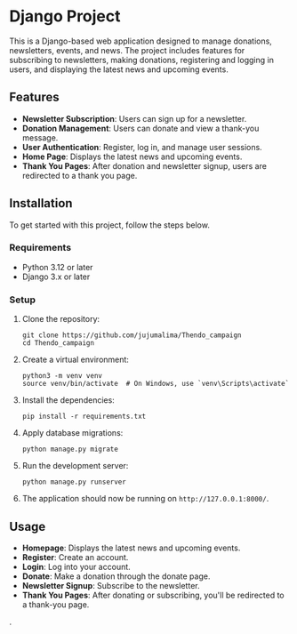 ﻿# Django Project

This is a Django-based web application designed to manage donations, newsletters, events, and news. The project includes features for subscribing to newsletters, making donations, registering and logging in users, and displaying the latest news and upcoming events.

## Features

- **Newsletter Subscription**: Users can sign up for a newsletter.
- **Donation Management**: Users can donate and view a thank-you message.
- **User Authentication**: Register, log in, and manage user sessions.
- **Home Page**: Displays the latest news and upcoming events.
- **Thank You Pages**: After donation and newsletter signup, users are redirected to a thank you page.

## Installation

To get started with this project, follow the steps below.

### Requirements

- Python 3.12 or later
- Django 3.x or later


### Setup

1. Clone the repository:
    ```
    git clone https://github.com/jujumalima/Thendo_campaign
    cd Thendo_campaign
    ```

2. Create a virtual environment:
    ```
    python3 -m venv venv
    source venv/bin/activate  # On Windows, use `venv\Scripts\activate`
    ```

3. Install the dependencies:
    ```
    pip install -r requirements.txt
    ```

4. Apply database migrations:
    ```
    python manage.py migrate
    ```

5. Run the development server:
    ```
    python manage.py runserver
    ```

6. The application should now be running on `http://127.0.0.1:8000/`.

## Usage

- **Homepage**: Displays the latest news and upcoming events.
- **Register**: Create an account.
- **Login**: Log into your account.
- **Donate**: Make a donation through the donate page.
- **Newsletter Signup**: Subscribe to the newsletter.
- **Thank You Pages**: After donating or subscribing, you'll be redirected to a thank-you page.

.



